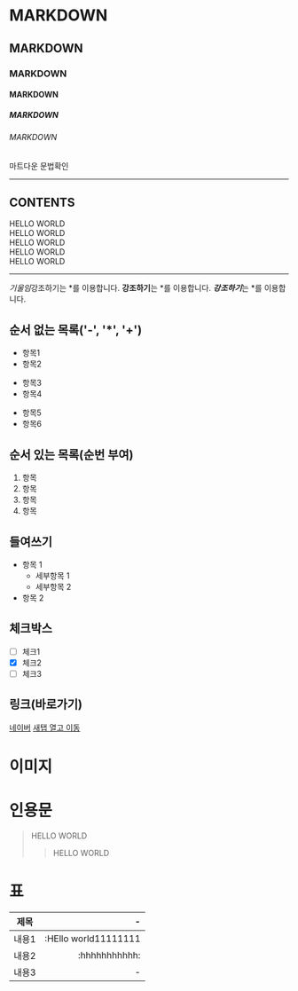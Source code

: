 
<!-- 제목 -->

# MARKDOWN
## MARKDOWN
### MARKDOWN
#### MARKDOWN
##### MARKDOWN
###### MARKDOWN
마트다운 문법확인

<!-- 수평선 : '---', '***', '___'  --->

---
CONTENTS
---

<!-- 줄바꿈 : '문장끝 Space 2회,)-->

HELLO WORLD  
HELLO WORLD<br>
HELLO WORLD<br>
HELLO WORLD<br>
HELLO WORLD<br>

---

<!-- 강조 : 기울임:*, 굵게:**, 굵게+기울임 : **-->
*기울임*강조하기는 *를 이용합니다.
**강조하기**는 *를 이용합니다.
***강조하기***는 *를 이용합니다.

<!-- 목록 -->
## 순서 없는 목록('-', '*', '+')
- 항목1
- 항목2
* 항목3
* 항목4
+ 항목5
+ 항목6  

## 순서 있는 목록(순번 부여)
1. 항목
2. 항목
3. 항목
4. 항목

## 들여쓰기
- 항목 1
  - 세부항목 1
  - 세부항목 2 
- 항목 2

## 체크박스
- [ ] 체크1
- [X] 체크2
- [ ] 체크3
  
## 링크(바로가기)
[네이버](https://naver.com)
<a href="https://naver.com" target="_blank">새탭 열고 이동</a>

# 이미지


# 인용문
> HELLO WORLD
>> HELLO WORLD
>>


# 표
|제목|-|
|-|-:|
|내용1|:HEllo world11111111|
|내용2|:hhhhhhhhhhh:|
|내용3|-|













